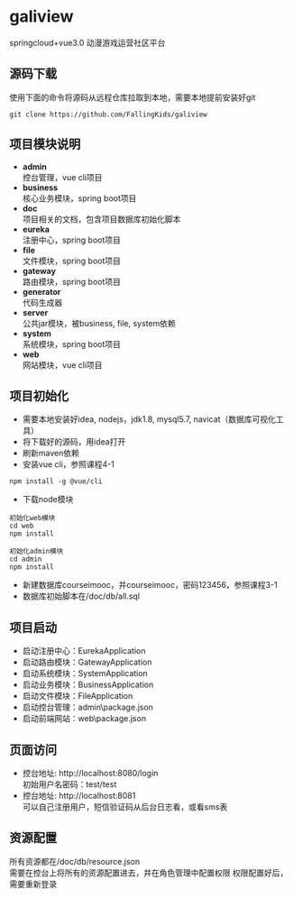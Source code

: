 # galiview
springcloud+vue3.0 动漫游戏运营社区平台

## 源码下载
使用下面的命令将源码从远程仓库拉取到本地，需要本地提前安装好git

```
git clone https://github.com/FallingKids/galiview
```

## 项目模块说明
* **admin**<br>
  控台管理，vue cli项目
* **business**<br>
  核心业务模块，spring boot项目
* **doc**<br>
  项目相关的文档，包含项目数据库初始化脚本
* **eureka**<br>
  注册中心，spring boot项目
* **file**<br>
  文件模块，spring boot项目
* **gateway**<br>
  路由模块，spring boot项目
* **generator**<br>
  代码生成器
* **server**<br>
  公共jar模块，被business, file, system依赖
* **system**<br>
  系统模块，spring boot项目
* **web**<br>
  网站模块，vue cli项目


## 项目初始化
* 需要本地安装好idea, nodejs，jdk1.8, mysql5.7, navicat（数据库可视化工具）
* 将下载好的源码，用idea打开
* 刷新maven依赖
* 安装vue cli，参照课程4-1
```
npm install -g @vue/cli
```
* 下载node模块
```
初始化web模块
cd web
npm install

初始化admin模块
cd admin
npm install
```
* 新建数据库courseimooc，并courseimooc，密码123456，参照课程3-1
* 数据库初始脚本在/doc/db/all.sql

## 项目启动
* 启动注册中心：EurekaApplication
* 启动路由模块：GatewayApplication
* 启动系统模块：SystemApplication
* 启动业务模块：BusinessApplication
* 启动文件模块：FileApplication
* 启动控台管理：admin\package.json
* 启动前端网站：web\package.json

## 页面访问
* 控台地址: http://localhost:8080/login<br>
  初始用户名密码：test/test
* 控台地址: http://localhost:8081<br>
  可以自己注册用户，短信验证码从后台日志看，或看sms表

## 资源配置
所有资源都在/doc/db/resource.json<br>
需要在控台上将所有的资源配置进去，并在角色管理中配置权限
权限配置好后，需要重新登录
